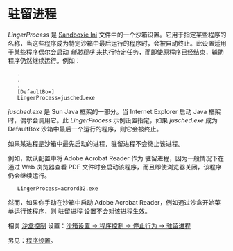 # 驻留进程

_LingerProcess_ 是 [Sandboxie Ini](SandboxieIni.md) 文件中的一个沙箱设置。它用于指定某些程序的名称，当这些程序成为特定沙箱中最后运行的程序时，会被自动终止。此设置适用于某些程序偶尔会启动 _辅助程序_ 来执行特定任务，而即使原程序已经结束，辅助程序仍然继续运行。例如：

```
   .
   .
   .
   [DefaultBox]
   LingerProcess=jusched.exe
```

_jusched.exe_ 是 Sun Java 框架的一部分。当 Internet Explorer 启动 Java 框架时，偶尔会调用它。此 _LingerProcess_ 示例设置指定，如果 _jusched.exe_ 成为 DefaultBox 沙箱中最后一个运行的程序，则它会被终止。

如果某进程是沙箱中最先启动的进程，驻留进程不会终止该进程。

例如，默认配置中将 Adobe Acrobat Reader 作为 驻留进程，因为一般情况下在通过 Web 浏览器查看 PDF 文件时会启动该程序，而且即使浏览器关闭，该程序仍会继续运行。
```
   LingerProcess=acrord32.exe
```

然而，如果你手动在沙箱中启动 Adobe Acrobat Reader，例如通过沙盒开始菜单运行该程序，则 驻留进程 设置不会对该进程生效。

相关 [沙盒控制](SandboxieControl.md) 设置：[沙箱设置 -> 程序控制 -> 停止行为 -> 驻留进程](ProgramStopSettings.md#lingering-programs)

另见：[程序设置](ProgramSettings.md#linger)。
